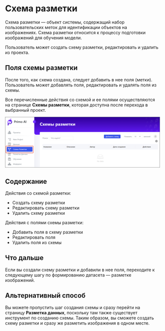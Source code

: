 # Схема разметки

Схема разметки — объект системы, содержащий набор пользовательских меток для идентификации объектов на изображениях. Схема разметки относится к процессу подготовки изображений для обучения модели. 

Пользователь может создать схему разметки, редактировать и удалить из проекта. 

## Поля схемы разметки

После того, как схема создана, следует добавить в нее поля (метки). Пользователь может добавлять поля, редактировать и удалять поля из схемы.

Все перечисленные действия со схемой и ее полями осуществляются на странице **Схемы разметки**, которая доступна после перехода в выбранный проект.

![](<../../../../.gitbook/assets1/primo-ai/user-guide/schemes-page.png>)


## Содержание

Действия со схемой разметки:
* Создать схему разметки
* Редактировать схему разметки
* Удалить схему разметки

Действия с полями схемы разметки:
* Добавить поля в схему разметки
* Редактировать поля
* Удалить поля из схемы

## Что дальше

Если вы создали схему разметки и добавили в нее поля, переходите к следующему шагу по формированию датасета — разметке изображений. 

## Альтернативный способ

Вы можете пропустить шаг создания схемы и сразу перейти на страницу **Разметка данных**, поскольку там также существует инструмент по созданию схемы. Таким образом, вы сможете создать схему разметки и сразу же разметить изображения в одном месте.
